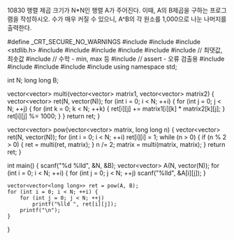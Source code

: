 10830 행렬 제곱
크기가 N*N인 행렬 A가 주어진다. 이때, A의 B제곱을 구하는 프로그램을 작성하시오. 수가 매우 커질 수 있으니, A^B의 각 원소를 1,000으로 나눈 나머지를 출력한다.



#define _CRT_SECURE_NO_WARNINGS
#include <numeric>
#include <cstdio>
#include <stdlib.h>
#include <iostream>
#include <cstring>
#include <string>
#include <algorithm>
#include <vector>
#include <climits>   // 최댓값, 최솟값
#include <cmath>   // 수학 - min, max 등
#include <cassert>   // assert - 오류 검출용
#include <queue>
#include <stack>
#include <deque>
#include <map>
#include <set>
using namespace std;

int N;
long long B;

vector<vector<long long>> multi(vector<vector<long long>> matrix1, vector<vector<long long>> matrix2) {
	vector<vector<long long>> ret(N, vector<long long>(N));
	for (int i = 0; i < N; ++i) {
		for (int j = 0; j < N; ++j) {
			for (int k = 0; k < N; ++k) {
				ret[i][j] += matrix1[i][k] * matrix2[k][j];
			}
			ret[i][j] %= 1000;
		}
	}
	return ret;
}

vector<vector<long long>> pow(vector<vector<long long>> matrix, long long n) {
	vector<vector<long long>> ret(N, vector<long long>(N));
	for (int i = 0; i < N; ++i) 
		ret[i][i] = 1;
	while (n > 0) {
		if (n % 2 > 0) {
			ret = multi(ret, matrix);
		}
		n /= 2;
		matrix = multi(matrix, matrix);
	}
	return ret;
}

int main() {
	scanf("%d %lld", &N, &B);
	vector<vector<long long>> A(N, vector<long long>(N));
	for (int i = 0; i < N; ++i) {
		for (int j = 0; j < N; ++j)
			scanf("%lld", &A[i][j]);
	}

	vector<vector<long long>> ret = pow(A, B);
	for (int i = 0; i < N; ++i) {
		for (int j = 0; j < N; ++j)
			printf("%lld ", ret[i][j]);
		printf("\n");
	}
}
